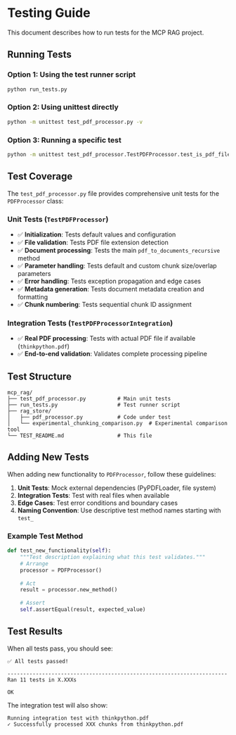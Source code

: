 # Testing Guide

This document describes how to run tests for the MCP RAG project.

## Running Tests

### Option 1: Using the test runner script
```bash
python run_tests.py
```

### Option 2: Using unittest directly
```bash
python -m unittest test_pdf_processor.py -v
```

### Option 3: Running a specific test
```bash
python -m unittest test_pdf_processor.TestPDFProcessor.test_is_pdf_file_valid_pdf -v
```

## Test Coverage

The `test_pdf_processor.py` file provides comprehensive unit tests for the `PDFProcessor` class:

### Unit Tests (`TestPDFProcessor`)
- ✅ **Initialization**: Tests default values and configuration
- ✅ **File validation**: Tests PDF file extension detection
- ✅ **Document processing**: Tests the main `pdf_to_documents_recursive` method
- ✅ **Parameter handling**: Tests default and custom chunk size/overlap parameters
- ✅ **Error handling**: Tests exception propagation and edge cases
- ✅ **Metadata generation**: Tests document metadata creation and formatting
- ✅ **Chunk numbering**: Tests sequential chunk ID assignment

### Integration Tests (`TestPDFProcessorIntegration`)
- ✅ **Real PDF processing**: Tests with actual PDF file if available (`thinkpython.pdf`)
- ✅ **End-to-end validation**: Validates complete processing pipeline

## Test Structure

```
mcp_rag/
├── test_pdf_processor.py          # Main unit tests
├── run_tests.py                   # Test runner script
├── rag_store/
│   ├── pdf_processor.py           # Code under test
│   └── experimental_chunking_comparison.py  # Experimental comparison tool
└── TEST_README.md                 # This file
```

## Adding New Tests

When adding new functionality to `PDFProcessor`, follow these guidelines:

1. **Unit Tests**: Mock external dependencies (PyPDFLoader, file system)
2. **Integration Tests**: Test with real files when available
3. **Edge Cases**: Test error conditions and boundary cases
4. **Naming Convention**: Use descriptive test method names starting with `test_`

### Example Test Method
```python
def test_new_functionality(self):
    """Test description explaining what this test validates."""
    # Arrange
    processor = PDFProcessor()
    
    # Act
    result = processor.new_method()
    
    # Assert
    self.assertEqual(result, expected_value)
```

## Test Results

When all tests pass, you should see:
```
✅ All tests passed!

----------------------------------------------------------------------
Ran 11 tests in X.XXXs

OK
```

The integration test will also show:
```
Running integration test with thinkpython.pdf
✓ Successfully processed XXX chunks from thinkpython.pdf
```
